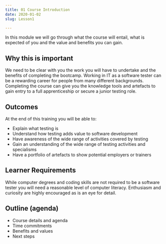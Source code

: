 ```yaml
---
title: 01 Course Introduction
date: 2020-01-02
slug: Lesson1

---
```

In this module we will go through what the course will entail, what is expected of you and the value and benefits you can gain.

## Why this is important

We need to be clear with you the work you will have to undertake and the benefits of completing the bootcamp. Working in IT as a software tester can be a rewarding career for people from many different backgrounds. Completing the course can give you the knowledge tools and artefacts to gain entry to a full apprenticeship or secure a junior testing role.

## Outcomes

At the end of this training you will be able to:

* Explain what testing is
* Understand how testing adds value to software development
* Have awareness of the wide range of activities covered by testing
* Gain an understanding of the wide range of testing activities and specialisms
* Have a portfolio of artefacts to show potential employers or trainers

## Learner Requirements

While computer degrees and coding skills are not required to be a software tester you will need a reasonable level of computer literacy. Enthusiasm and curiosity are highly encouraged as is an eye for detail.

## Outline (agenda)

* Course details and agenda
* Time commitments
* Benefits and values
* Next steps